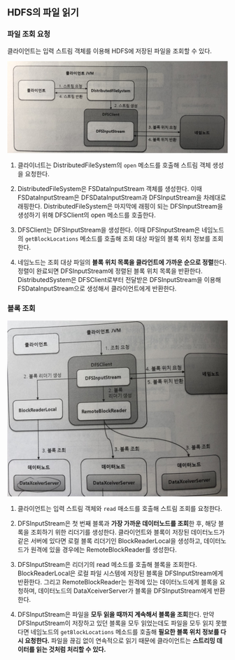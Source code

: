 ## HDFS의 파일 읽기

### 파일 조회 요청

클라이언트는 입력 스트림 객체를 이용해 HDFS에 저장된 파일을 조회할 수 있다.

![파일 조회 요청 과정](/img/하둡_분산_파일_시스템/파일_조회_요청_과정.png "파일 조회 요청 과정")

1. 클라이너트는 DistributedFileSystem의 `open` 메소드를 호출해 스트림 객체 생성을 요청한다.

2. DistributedFileSystem은 FSDataInputStream 객체를 생성한다. 이때 FSDataInputStream은 DFSDataInputStream과 DFSInputStream을 차례대로 래핑한다. DistributedFileSystem은 마지막에 래핑이 되는 DFSInputStream을 생성하기 위해 DFSClient의 open 메소드를 호출한다.

3. DFSClient는 DFSInputStream을 생성한다. 이때 DFSInputStream은 네임노드의 `getBlockLocations` 메소드를 호출해 조회 대상 파일의 블록 위치 정보를 조회한다.

4. 네임노드는 조회 대상 파일의 **블록 위치 목록을 클라언트에 가까운 순으로 정렬**한다. 정렬이 완료되면 DFSInputStream에 정렬된 블록 위치 목록을 반환한다. DistributedSystem은 DFSClient로부터 전달받은 DFSInputStream을 이용해 FSDataInputStream으로 생성해서 클라이언트에게 반환한다.

### 블록 조회

![블록 조회 과정](/img/하둡_분산_파일_시스템/블록_조회_과정.png "블록 조회 과정")

1. 클라이언트는 입력 스트림 객체와 `read` 매소드를 호출해 스트림 조회를 요청한다.

2. DFSInputStream은 첫 번째 블록과 **가장 가까운 데이터노드를 조회**한 후, 해당 블록을 조회하기 위한 리더기를 생성한다. 클라이언트와 블록이 저장된 데이터노드가 같은 서버에 있다면 로컬 블록 리더기인 BlockReaderLocal을 생성하고, 데이터노드가 원격에 있을 경우에는 RemoteBlockReader를 생성한다.

3. DFSInputStream은 리더기의 read 메소드를 호출해 블록을 조회한다. BlockReaderLocal은 로컬 파일 시스템에 저장된 블록을 DFSInputStream에게 반환한다. 그리고 RemoteBlockReader는 원격에 있는 데이터노드에게 블록을 요청하며, 데이터노드의 DataXceiverServer가 블록을 DFSInputStream에게 반환한다.

4. DFSInputStream은 파일을 **모두 읽을 때까지 계속해서 블록을 조회**한다. 만약 DFSInputStream이 저장하고 있던 블록을 모두 읽었는데도 파일을 모두 읽지 못했다면 네임노드의 `getBlockLocations` 메소드를 호출해 **필요한 블록 위치 정보를 다시 요청한다.** 파일을 끊김 없이 연속적으로 읽기 때문에 클라이언트는 **스트리밍 데이터를 읽는 것처럼 처리할 수 있다.**